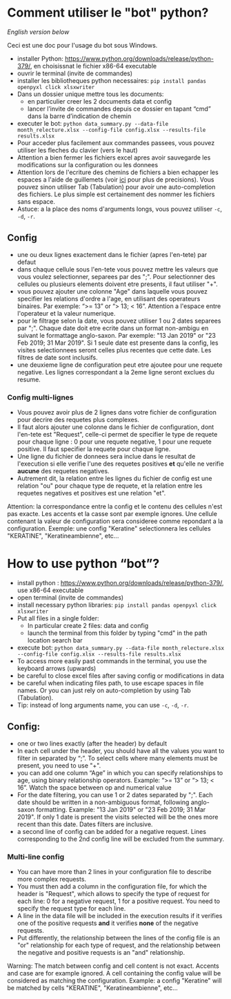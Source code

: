 # Comment utiliser le "bot" python?

*English version below*

Ceci est une doc pour l'usage du bot sous Windows.

- installer Python: https://www.python.org/downloads/release/python-379/, en choisissnat le fichier x86-64 executable
- ouvrir le terminal (invite de commandes)
- installer les bibliotheques python necessaires: `pip install pandas openpyxl click xlsxwriter`
- Dans un dossier unique mettre tous les documents:
  - en particulier creer les 2 documents data et config
  - lancer l’invite de commandes depuis ce dossier en tapant “cmd” dans la barre d’indication de chemin
- executer le bot: `python data_summary.py --data-file month_relecture.xlsx --config-file config.xlsx --results-file results.xlsx`
- Pour acceder plus facilement aux commandes passees, vous pouvez utiliser les fleches du clavier (vers le haut)
- Attention a bien fermer les fichiers excel apres avoir sauvegarde les modifications sur la configuration ou les donnees
- Attention lors de l'ecriture des chemins de fichiers a bien echapper les espaces a l'aide de guillemets (voir [ici](https://www.howtogeek.com/694949/how-to-escape-spaces-in-file-paths-on-the-windows-command-line/) pour plus de precisions). Vous pouvez sinon utiliser Tab (Tabulation) pour avoir une auto-completion des fichiers. Le plus simple est certainement des nommer les fichiers sans espace.
- Astuce: a la place des noms d'arguments longs, vous pouvez utiliser `-c`, `-d`, `-r`.

## Config
- une ou deux lignes exactement dans le fichier (apres l'en-tete) par defaut
- dans chaque cellule sous l'en-tete vous pouvez mettre les valeurs que vous voulez selectionner, separees par des ";". Pour selectionner des cellules ou plusieurs elements doivent etre presents, il faut utiliser "+".
- vous pouvez ajouter une colonne "Age" dans laquelle vous pouvez specifier les relations d'ordre a l'age, en utilisant des operateurs binaires. Par exemple: “>= 13” or “> 13; < 16”. Attention a l'espace entre l'operateur et la valeur numerique.
- pour le filtrage selon la date, vous pouvez utiliser 1 ou 2 dates separees par ";". Chaque date doit etre ecrite dans un format non-ambigu en suivant le formattage anglo-saxon. Par exemple: "13 Jan 2019" or "23 Feb 2019; 31 Mar 2019". Si 1 seule date est presente dans la config, les visites selectionnees seront celles plus recentes que cette date. Les filtres de date sont inclusifs.
- une deuxieme ligne de configuration peut etre ajoutee pour une requete negative. Les lignes correspondant a la 2eme ligne seront exclues du resume.

### Config multi-lignes
- Vous pouvez avoir plus de 2 lignes dans votre fichier de configuration pour decrire des requetes plus complexes.
- Il faut alors ajouter une colonne dans le fichier de configuration, dont l'en-tete est "Request", celle-ci permet de specifier le type de requete pour chaque ligne : 0 pour une requete negative, 1 pour une requete positive.
Il faut specifier la requete pour chaque ligne.
- Une ligne du fichier de donnees sera inclue dans le resultat de l'execution si elle verifie l'une des requetes positives **et** qu'elle ne verifie **aucune** des requetes negatives.
- Autrement dit, la relation entre les lignes du fichier de config est une relation "ou" pour chaque type de requete, et la relation entre les requetes negatives et positives est une relation "et".


Attention: la correspondance entre la config et le contenu des cellules n'est pas exacte.
Les accents et la casse sont par exemple ignores.
Une cellule contenant la valeur de configuration sera consideree comme repondant a la configuration.
Exemple: une config "Keratine" selectionnera les cellules "KERATINE", "Keratineambienne", etc...


# How to use python “bot”?
- install python : https://www.python.org/downloads/release/python-379/, use x86-64 executable
- open terminal (invite de commandes)
- install necessary python libraries: `pip install pandas openpyxl click xlsxwriter`
- Put all files in a single folder:
  - In particular create 2 files: data and config
  - launch the terminal from this folder by typing "cmd" in the path location search bar
- execute bot: `python data_summary.py --data-file month_relecture.xlsx --config-file config.xlsx --results-file results.xlsx`
- To access more easily past commands in the terminal, you use the keyboard arrows (upwards)
- be careful to close excel files after saving config or modifications in data
- be careful when indicating files path, to use escape spaces in file names. Or you can just rely on auto-completion by using Tab (Tabulation).
- Tip: instead of long arguments name, you can use `-c`, `-d`, `-r`.

## Config:

- one or two lines exactly (after the header) by default
- In each cell under the header, you should have all the values you want to filter in separated by “;”. To select cells where many elements must be present, you need to use "+".
- you can add one column “Age” in which you can specify relationships to age, using binary relationship operators. Example: “>= 13” or “> 13; < 16”. Watch the space between op and numerical value
- For the date filtering, you can use 1 or 2 dates separated by ";". Each date should be written in a non-ambiguous format, following anglo-saxon formatting. Example: "13 Jan 2019" or "23 Feb 2019; 31 Mar 2019". If only 1 date is present the visits selected will be the ones more recent than this date. Dates filters are inclusive.
- a second line of config can be added for a negative request. Lines corresponding to the 2nd config line will be excluded from the summary.

### Multi-line config
- You can have more than 2 lines in your configuration file to describe more complex requests.
- You must then add a column in the configuration file, for which the header is "Request", which allows to specify the type of request for each line: 0 for a negative request, 1 for a positive request.
You need to specify the request type for each line.
- A line in the data file will be included in the execution results if it verifies one of the positive requests **and** it verifies **none** of the negative requests.
- Put differently, the relationship between the lines of the config file is an "or" relationship for each type of request, and the relationship between the negative and positive requests is an "and" relationship.



Warning: The match between config and cell content is not exact.
Accents and case are for example ignored.
A cell containing the config value will be considered as matching the configuration.
Example: a config "Keratine" will be matched by cells "KERATINE", "Keratineambienne", etc...
